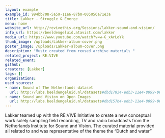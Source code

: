 ```yaml
---
layout: example
example_id: 994bb708-5a50-11e6-87b0-005056a71e3a
title: Lakker - Struggle & Emerge
menu: home
website_url: http://revivethis.org/Sessions/lakker-sound-and-vision/
info_url: https://beeldengeluid.atavist.com/lakker
media_url: https://www.youtube.com/watch?v=w-G_xArLoYk
thumb_image: /uploads/Lakker-album-cover.png
poster_image: /uploads/Lakker-album-cover.png
description: "Music created from reused archive materials "
related_project: RE:VIVE
related_event: 
github: 
creators: [Lakker]
tags: []
organizations: 
used_sources: 
- name: Sound of The Netherlands dataset
  url: http://labs.beeldengeluid.nl/datasets#dbd17834-edb3-11e4-8099-005056a71e3a
- name: Sound and Vision on Open Images
  url: http://labs.beeldengeluid.nl/datasets#dbd157b4-edb3-11e4-8099-005056a71e3a
---
```

<p>Lakker teamed up with the RE:VIVE Initiative to create a new conceptual work solely sampling field recording, TV and radio broadcasts from the Netherlands Institute for Sound and Vision. The curated material provided all related to and was representative of the theme the &ldquo;Dutch and water&rdquo;</p>

